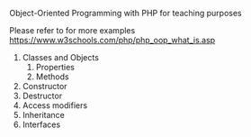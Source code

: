 Object-Oriented Programming with PHP  for teaching purposes

Please refer to for more examples https://www.w3schools.com/php/php_oop_what_is.asp

1. Classes and Objects
   1. Properties
   2.  Methods
2. Constructor
3. Destructor
4. Access modifiers
5. Inheritance
6. Interfaces 